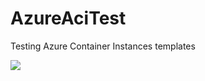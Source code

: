 # AzureAciTest
Testing Azure Container Instances templates

<a href="https://portal.azure.com/#create/Microsoft.Template/uri/https%3A%2F%2Fraw.githubusercontent.com%2Fjiribur%2FAzureAciTest%2Fmaster%2Fazuredeploy.json" target="_blank">
    <img src="http://azuredeploy.net/deploybutton.png"/>
</a>
